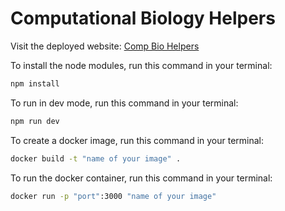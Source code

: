 # Computational Biology Helpers

Visit the deployed website: <a href="https://comp-bio-helpers.vercel.app/" target="_blank" rel="noopener noreferrer">Comp Bio Helpers</a>

To install the node modules, run this command in your terminal:
```bash
npm install
```
To run in dev mode, run this command in your terminal:
```bash
npm run dev
```
To create a docker image, run this command in your terminal:
```bash
docker build -t "name of your image" .
```
To run the docker container, run this command in your terminal:
```bash
docker run -p "port":3000 "name of your image"
```
